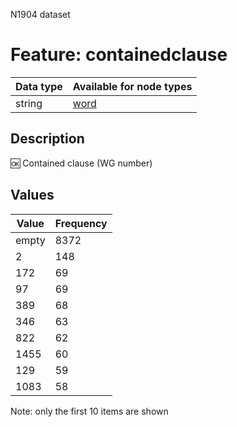 <p>N1904 dataset</p>

<h1>Feature: containedclause</h1>

<table>
<thead>
<tr>
  <th>Data type</th>
  <th>Available for node types</th>
</tr>
</thead>
<tbody>
<tr>
  <td>string</td>
  <td><A HREF="featurebynodetype.md#word">word</A></td>
</tr>
</tbody>
</table>

<h2>Description</h2>

<p>🆗 Contained clause (WG number)</p>

<h2>Values</h2>

<table>
<thead>
<tr>
  <th>Value</th>
  <th>Frequency</th>
</tr>
</thead>
<tbody>
<tr>
  <td>empty</td>
  <td>8372</td>
</tr>
<tr>
  <td>2</td>
  <td>148</td>
</tr>
<tr>
  <td>172</td>
  <td>69</td>
</tr>
<tr>
  <td>97</td>
  <td>69</td>
</tr>
<tr>
  <td>389</td>
  <td>68</td>
</tr>
<tr>
  <td>346</td>
  <td>63</td>
</tr>
<tr>
  <td>822</td>
  <td>62</td>
</tr>
<tr>
  <td>1455</td>
  <td>60</td>
</tr>
<tr>
  <td>129</td>
  <td>59</td>
</tr>
<tr>
  <td>1083</td>
  <td>58</td>
</tr>
</tbody>
</table>

<p>Note: only the first 10 items are shown</p>
